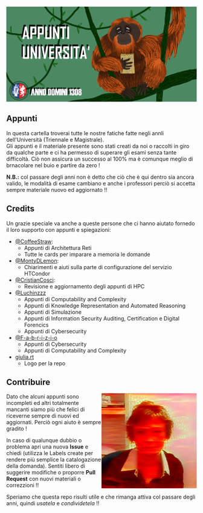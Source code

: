 ![logo](./.github/imgs/monekpazzaNCULO.png)

## Appunti

In questa cartella troverai tutte le nostre fatiche fatte negli annli dell'Università (Triennale e Magistrale).<br>
Gli appunti e il materiale presente sono stati creati da noi o raccolti in giro da qualche parte e ci ha permesso di superare gli esami senza tante difficoltà.
Ciò non assicura un successo al 100% ma è comunque meglio di brnacolare nel buio e partire da zero !


**N.B.:** col passare degli anni non è detto che ciò che è qui dentro sia ancora valido, le modalità di esame cambiano e anche i professori perciò si accetta sempre materiale nuovo ed aggiornato !!

## Credits

Un grazie speciale va anche a queste persone che ci hanno aiutato fornedo il loro supporto con appunti e spiegazioni:

- [@CoffeeStraw](https://github.com/CoffeeStraw):
  - Appunti di Architettura Reti
  - Tutte le cards per imparare a memoria le domande 
- [@MontyDLemon](https://github.com/MontyDLemon):
  - Chiarimenti e aiuti sulla parte di configurazione del servizio HTCondor
- [@CristianCosci](https://github.com/CristianCosci):
  - Revisione e aggiornamento degli appunti di HPC 
- [@Luchinzzz](https://github.com/Luchinzzz)
  - Appunti di Computability and Complexity
  - Appunti di Knowledge Representation and Automated Reasoning
  - Appunti di Simulazione
  - Appunti di Information Security Auditing, Certification e Digital Forencics
  - Appunti di Cybersecurity
- [@F-a-b-r-i-z-i-o](https://github.com/F-a-b-r-i-z-i-o)
  - Appunti di Cybersecurity
  - Appunti di Computability and Complexity
- [giulia.rt](https://instagram.com/giulia.rt?igshid=YmMyMTA2M2Y=)
  - Logo per la repo

## Contribuire

<img align="right" src="https://raw.githubusercontent.com/Typing-Monkeys/MSMC/main/Data/pics/Unipg/apocalyptic_pinotti.png" alt="apocaliptic_pinotti" width="50%" height="50%">

Dato che alcuni appunti sono incompleti ed altri totalmente mancanti siamo più che felici di riceverne sempre di nuovi ed aggiornati. Perciò ogni aiuto è sempre gradito !


In caso di qualunque dubbio o problema apri una nuova **Issue** e chiedi (utilizza le Labels create per rendere più semplice la catalogazione della domanda).
Sentiti libero di suggerire modifiche o proporre **Pull Request** con nuovi materiali o correzzioni !!

Speriamo che questa repo risulti utile e che rimanga attiva col passare degli anni, quindi _usatela_ e _condividetela_ !!


